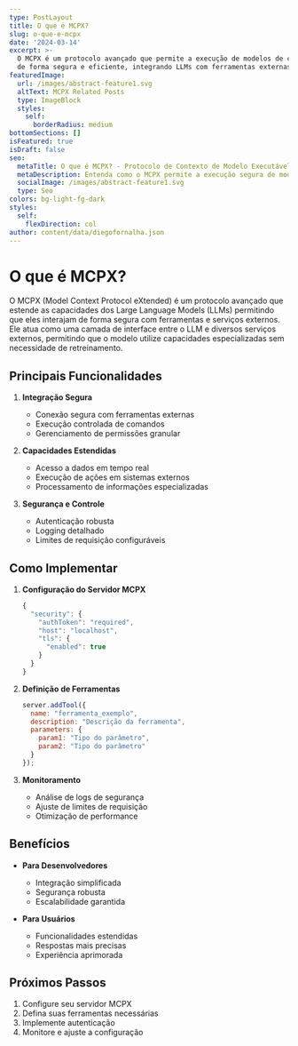 ```yaml
---
type: PostLayout
title: O que é MCPX?
slug: o-que-e-mcpx
date: '2024-03-14'
excerpt: >-
  O MCPX é um protocolo avançado que permite a execução de modelos de contexto
  de forma segura e eficiente, integrando LLMs com ferramentas externas.
featuredImage:
  url: /images/abstract-feature1.svg
  altText: MCPX Related Posts
  type: ImageBlock
  styles:
    self:
      borderRadius: medium
bottomSections: []
isFeatured: true
isDraft: false
seo:
  metaTitle: O que é MCPX? - Protocolo de Contexto de Modelo Executável
  metaDescription: Entenda como o MCPX permite a execução segura de modelos de contexto, integrando LLMs com ferramentas externas de forma eficiente.
  socialImage: /images/abstract-feature1.svg
  type: Seo
colors: bg-light-fg-dark
styles:
  self:
    flexDirection: col
author: content/data/diegofornalha.json
---
```


# O que é MCPX?

O MCPX (Model Context Protocol eXtended) é um protocolo avançado que estende as capacidades dos Large Language Models (LLMs) permitindo que eles interajam de forma segura com ferramentas e serviços externos. Ele atua como uma camada de interface entre o LLM e diversos serviços externos, permitindo que o modelo utilize capacidades especializadas sem necessidade de retreinamento.

## Principais Funcionalidades

1. **Integração Segura**
   - Conexão segura com ferramentas externas
   - Execução controlada de comandos
   - Gerenciamento de permissões granular

2. **Capacidades Estendidas**
   - Acesso a dados em tempo real
   - Execução de ações em sistemas externos
   - Processamento de informações especializadas

3. **Segurança e Controle**
   - Autenticação robusta
   - Logging detalhado
   - Limites de requisição configuráveis

## Como Implementar

1. **Configuração do Servidor MCPX**
   ```javascript
   {
     "security": {
       "authToken": "required",
       "host": "localhost",
       "tls": {
         "enabled": true
       }
     }
   }
   ```

2. **Definição de Ferramentas**
   ```javascript
   server.addTool({
     name: "ferramenta_exemplo",
     description: "Descrição da ferramenta",
     parameters: {
       param1: "Tipo do parâmetro",
       param2: "Tipo do parâmetro"
     }
   });
   ```

3. **Monitoramento**
   - Análise de logs de segurança
   - Ajuste de limites de requisição
   - Otimização de performance

## Benefícios

- **Para Desenvolvedores**
  - Integração simplificada
  - Segurança robusta
  - Escalabilidade garantida

- **Para Usuários**
  - Funcionalidades estendidas
  - Respostas mais precisas
  - Experiência aprimorada

## Próximos Passos

1. Configure seu servidor MCPX
2. Defina suas ferramentas necessárias
3. Implemente autenticação
4. Monitore e ajuste a configuração